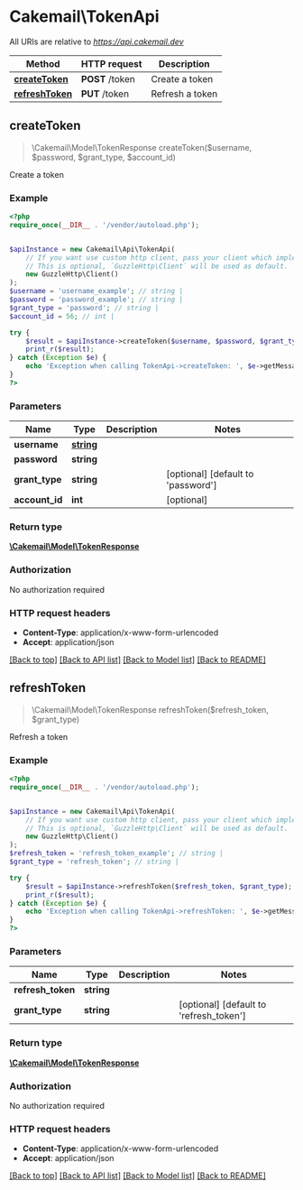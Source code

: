# Cakemail\TokenApi

All URIs are relative to *https://api.cakemail.dev*

Method | HTTP request | Description
------------- | ------------- | -------------
[**createToken**](TokenApi.md#createToken) | **POST** /token | Create a token
[**refreshToken**](TokenApi.md#refreshToken) | **PUT** /token | Refresh a token



## createToken

> \Cakemail\Model\TokenResponse createToken($username, $password, $grant_type, $account_id)

Create a token

### Example

```php
<?php
require_once(__DIR__ . '/vendor/autoload.php');


$apiInstance = new Cakemail\Api\TokenApi(
    // If you want use custom http client, pass your client which implements `GuzzleHttp\ClientInterface`.
    // This is optional, `GuzzleHttp\Client` will be used as default.
    new GuzzleHttp\Client()
);
$username = 'username_example'; // string | 
$password = 'password_example'; // string | 
$grant_type = 'password'; // string | 
$account_id = 56; // int | 

try {
    $result = $apiInstance->createToken($username, $password, $grant_type, $account_id);
    print_r($result);
} catch (Exception $e) {
    echo 'Exception when calling TokenApi->createToken: ', $e->getMessage(), PHP_EOL;
}
?>
```

### Parameters


Name | Type | Description  | Notes
------------- | ------------- | ------------- | -------------
 **username** | [**string**](../Model/string.md)|  |
 **password** | **string**|  |
 **grant_type** | **string**|  | [optional] [default to &#39;password&#39;]
 **account_id** | **int**|  | [optional]

### Return type

[**\Cakemail\Model\TokenResponse**](../Model/TokenResponse.md)

### Authorization

No authorization required

### HTTP request headers

- **Content-Type**: application/x-www-form-urlencoded
- **Accept**: application/json

[[Back to top]](#) [[Back to API list]](../../README.md#documentation-for-api-endpoints)
[[Back to Model list]](../../README.md#documentation-for-models)
[[Back to README]](../../README.md)


## refreshToken

> \Cakemail\Model\TokenResponse refreshToken($refresh_token, $grant_type)

Refresh a token

### Example

```php
<?php
require_once(__DIR__ . '/vendor/autoload.php');


$apiInstance = new Cakemail\Api\TokenApi(
    // If you want use custom http client, pass your client which implements `GuzzleHttp\ClientInterface`.
    // This is optional, `GuzzleHttp\Client` will be used as default.
    new GuzzleHttp\Client()
);
$refresh_token = 'refresh_token_example'; // string | 
$grant_type = 'refresh_token'; // string | 

try {
    $result = $apiInstance->refreshToken($refresh_token, $grant_type);
    print_r($result);
} catch (Exception $e) {
    echo 'Exception when calling TokenApi->refreshToken: ', $e->getMessage(), PHP_EOL;
}
?>
```

### Parameters


Name | Type | Description  | Notes
------------- | ------------- | ------------- | -------------
 **refresh_token** | **string**|  |
 **grant_type** | **string**|  | [optional] [default to &#39;refresh_token&#39;]

### Return type

[**\Cakemail\Model\TokenResponse**](../Model/TokenResponse.md)

### Authorization

No authorization required

### HTTP request headers

- **Content-Type**: application/x-www-form-urlencoded
- **Accept**: application/json

[[Back to top]](#) [[Back to API list]](../../README.md#documentation-for-api-endpoints)
[[Back to Model list]](../../README.md#documentation-for-models)
[[Back to README]](../../README.md)

